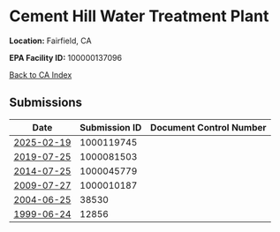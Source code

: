 # Cement Hill Water Treatment Plant

**Location:** Fairfield, CA

**EPA Facility ID:** 100000137096

[Back to CA Index](../../index.md)

## Submissions

| Date | Submission ID | Document Control Number |
|------|--------------|-------------------------|
| [2025-02-19](submissions/1000119745.md) | 1000119745 |  |
| [2019-07-25](submissions/1000081503.md) | 1000081503 |  |
| [2014-07-25](submissions/1000045779.md) | 1000045779 |  |
| [2009-07-27](submissions/1000010187.md) | 1000010187 |  |
| [2004-06-25](submissions/38530.md) | 38530 |  |
| [1999-06-24](submissions/12856.md) | 12856 |  |
